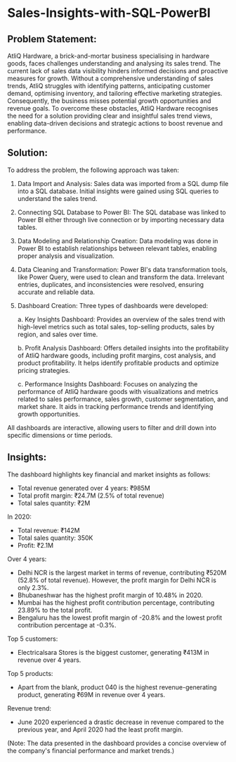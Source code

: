 # Sales-Insights-with-SQL-PowerBI

## Problem Statement:
AtliQ Hardware, a brick-and-mortar business specialising in hardware goods, faces challenges understanding and analysing its sales trend. The current lack of sales data visibility hinders informed decisions and proactive measures for growth. Without a comprehensive understanding of sales trends, AtliQ struggles with identifying patterns, anticipating customer demand, optimising inventory, and tailoring effective marketing strategies. Consequently, the business misses potential growth opportunities and revenue goals. To overcome these obstacles, AtliQ Hardware recognises the need for a solution providing clear and insightful sales trend views, enabling data-driven decisions and strategic actions to boost revenue and performance.

## Solution:
To address the problem, the following approach was taken:

1. Data Import and Analysis:
Sales data was imported from a SQL dump file into a SQL database. Initial insights were gained using SQL queries to understand the sales trend.

2. Connecting SQL Database to Power BI:
The SQL database was linked to Power BI either through live connection or by importing necessary data tables.

3. Data Modeling and Relationship Creation:
Data modeling was done in Power BI to establish relationships between relevant tables, enabling proper analysis and visualization.

4. Data Cleaning and Transformation:
Power BI's data transformation tools, like Power Query, were used to clean and transform the data. Irrelevant entries, duplicates, and inconsistencies were resolved, ensuring accurate and reliable data.

5. Dashboard Creation:
Three types of dashboards were developed:

   a. Key Insights Dashboard: Provides an overview of the sales trend with high-level metrics such as total sales, top-selling products, sales by region, and sales over time.
   
   b. Profit Analysis Dashboard: Offers detailed insights into the profitability of AtliQ hardware goods, including profit margins, cost analysis, and product profitability. It helps identify profitable products and optimize pricing strategies.
   
   c. Performance Insights Dashboard: Focuses on analyzing the performance of AtliQ hardware goods with visualizations and metrics related to sales performance, sales growth, customer segmentation, and market share. It aids in tracking performance trends and identifying growth opportunities.

All dashboards are interactive, allowing users to filter and drill down into specific dimensions or time periods.

## Insights:
The dashboard highlights key financial and market insights as follows:

- Total revenue generated over 4 years: ₹985M
- Total profit margin: ₹24.7M (2.5% of total revenue)
- Total sales quantity: ₹2M

In 2020:
- Total revenue: ₹142M
- Total sales quantity: 350K
- Profit: ₹2.1M

Over 4 years:
- Delhi NCR is the largest market in terms of revenue, contributing ₹520M (52.8% of total revenue). However, the profit margin for Delhi NCR is only 2.3%.
- Bhubaneshwar has the highest profit margin of 10.48% in 2020.
- Mumbai has the highest profit contribution percentage, contributing 23.89% to the total profit.
- Bengaluru has the lowest profit margin of -20.8% and the lowest profit contribution percentage at -0.3%.

Top 5 customers:
- Electricalsara Stores is the biggest customer, generating ₹413M in revenue over 4 years.

Top 5 products:
- Apart from the blank, product 040 is the highest revenue-generating product, generating ₹69M in revenue over 4 years.

Revenue trend:
- June 2020 experienced a drastic decrease in revenue compared to the previous year, and April 2020 had the least profit margin.

(Note: The data presented in the dashboard provides a concise overview of the company's financial performance and market trends.)
